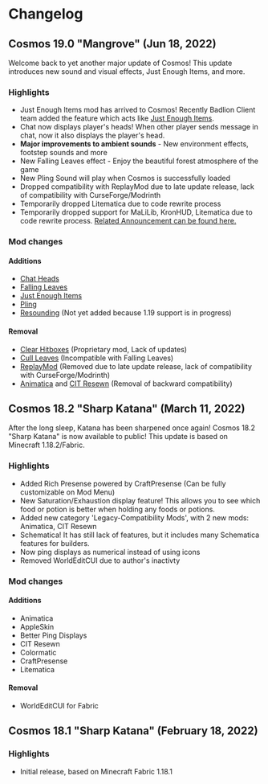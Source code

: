 # Changelog
## Cosmos 19.0 "Mangrove" (Jun 18, 2022)
Welcome back to yet another major update of Cosmos! This update introduces new sound and visual effects, Just Enough Items, and more.

### Highlights
* Just Enough Items mod has arrived to Cosmos! Recently Badlion Client team added the feature which acts like [Just Enough Items](https://twitter.com/BadlionClient/status/1518590660017676289).
* Chat now displays player's heads! When other player sends message in chat, now it also displays the player's head.
* **Major improvements to ambient sounds** - New environment effects, footstep sounds and more
* New Falling Leaves effect - Enjoy the beautiful forest atmosphere of the game
* New Pling Sound will play when Cosmos is successfully loaded
* Dropped compatibility with ReplayMod due to late update release, lack of compatibility with CurseForge/Modrinth
* Temporarily dropped Litematica due to code rewrite process
* Temporarily dropped support for MaLiLib, KronHUD, Litematica due to code rewrite process. [Related Announcement can be found here.](https://www.curseforge.com/minecraft/mc-mods/malilib)

### Mod changes
#### Additions
* [Chat Heads](https://www.curseforge.com/minecraft/mc-mods/chat-heads)
* [Falling Leaves](https://www.curseforge.com/minecraft/mc-mods/falling-leaves-fabric)
* [Just Enough Items](https://www.curseforge.com/minecraft/mc-mods/jei)
* [Pling](https://www.curseforge.com/minecraft/mc-mods/pling)
* [Resounding](https://modrinth.com/mod/resounding) (Not yet added because 1.19 support is in progress)

#### Removal
* [Clear Hitboxes](https://www.curseforge.com/minecraft/mc-mods/clear-hitboxes) (Proprietary mod, Lack of updates)
* [Cull Leaves](https://www.curseforge.com/minecraft/mc-mods/cull-leaves) (Incompatible with Falling Leaves)
* [ReplayMod](https://www.replaymod.com/) (Removed due to late update release, lack of compatibility with CurseForge/Modrinth)
* [Animatica](https://www.curseforge.com/minecraft/mc-mods/animatica) and [CIT Resewn](https://modrinth.com/mod/cit-resewn) (Removal of backward compatibility)

## Cosmos 18.2 "Sharp Katana" (March 11, 2022)
After the long sleep, Katana has been sharpened once again! Cosmos 18.2 "Sharp Katana" is now available to public! This update is based on Minecraft 1.18.2/Fabric.

### Highlights
* Added Rich Presense powered by CraftPresense (Can be fully customizable on Mod Menu)
* New Saturation/Exhaustion display feature! This allows you to see which food or potion is better when holding any foods or potions.
* Added new category 'Legacy-Compatibility Mods', with 2 new mods: Animatica, CIT Resewn
* Schematica! It has still lack of features, but it includes many Schematica features for builders.
* Now ping displays as numerical instead of using icons
* Removed WorldEditCUI due to author's inactivty

### Mod changes
#### Additions
* Animatica
* AppleSkin
* Better Ping Displays
* CIT Resewn
* Colormatic
* CraftPresense
* Litematica

#### Removal
* WorldEditCUI for Fabric

## Cosmos 18.1 "Sharp Katana" (February 18, 2022)
### Highlights
* Initial release, based on Minecraft Fabric 1.18.1
